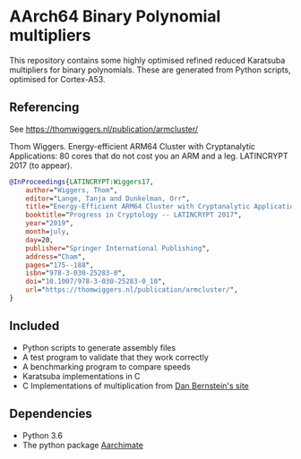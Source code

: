 # AArch64 Binary Polynomial multipliers

This repository contains some highly optimised refined reduced Karatsuba multipliers for binary polynomials.
These are generated from Python scripts, optimised for Cortex-A53.

## Referencing

See https://thomwiggers.nl/publication/armcluster/

Thom Wiggers. Energy-efficient ARM64 Cluster with Cryptanalytic Applications: 80 cores that do not cost you an ARM and a leg. LATINCRYPT 2017 (to appear).

```bibtex
@InProceedings{LATINCRYPT:Wiggers17,
    author="Wiggers, Thom",
    editor="Lange, Tanja and Dunkelman, Orr",
    title="Energy-Efficient ARM64 Cluster with Cryptanalytic Applications",
    booktitle="Progress in Cryptology -- LATINCRYPT 2017",
    year="2019",
    month=july,
    day=20,
    publisher="Springer International Publishing",
    address="Cham",
    pages="175--188",
    isbn="978-3-030-25283-0",
    doi="10.1007/978-3-030-25283-0_10",
    url="https://thomwiggers.nl/publication/armcluster/",
}
```

## Included

* Python scripts to generate assembly files
* A test program to validate that they work correctly
* A benchmarking program to compare speeds
* Karatsuba implementations in C
* C Implementations of multiplication from [Dan Bernstein's site](djbmult)

## Dependencies

* Python 3.6
* The python package [Aarchimate]

[Aarchimate]: https://github.com/thomwiggers/aarchimate
[djbmult]: https://binary.cr.yp.to/m.html
